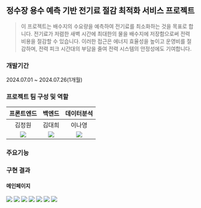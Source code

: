 ## 정수장 용수 예측 기반 전기료 절감 최적화 서비스 프로젝트

> 이 프로젝트는 배수지의 수요량을 예측하여 전기료를 최소화하는 것을 목표로 합니다. 전기료가 저렴한 새벽 시간에 최대한의 물을 배수지에 저장함으로써 전력 비용을 절감할 수 있습니다. 이러한 접근은 에너지 효율성을 높이고 운영비를 절감하며, 전력 피크 시간대의 부담을 줄여 전력 시스템의 안정성에도 기여합니다.

### 개발기간
2024.07.01 ~ 2024.07.26(1개월)

### 프로젝트 팀 구성 및 역할
|프론트엔드|백엔드|데이터분석|
|:---:|:---:|:---:|
|김정원|김대희|이나영|
|[<img src="https://img.shields.io/badge/github-181717?style=for-the-badge&logo=github&logoColor=white">](https://github.com/jwkim97211)|[<img src="https://img.shields.io/badge/github-181717?style=for-the-badge&logo=github&logoColor=white">](https://github.com/everydayday)|[<img src="https://img.shields.io/badge/github-181717?style=for-the-badge&logo=github&logoColor=white">](https://github.com/akasha-rec)|

### 주요기능


### 구현 결과
#### 메인페이지
<img src="https://github.com/jwkim97211/project2/blob/main/assets/main2.png">
<img src="https://github.com/user-attachments/assets/76eb3ed0-2c4f-479e-abf0-e773256fa9bd">
<img src="https://github.com/jwkim97211/project2/blob/main/assets/s1.png">
<img src="https://github.com/jwkim97211/project2/blob/main/assets/s2.png">
<img src="https://github.com/jwkim97211/project2/blob/main/assets/s3.png">
<img src="https://github.com/jwkim97211/project2/blob/main/assets/s4.png">
<img src="https://github.com/user-attachments/assets/11856c85-8e43-4816-ba81-974dfe393ada">
